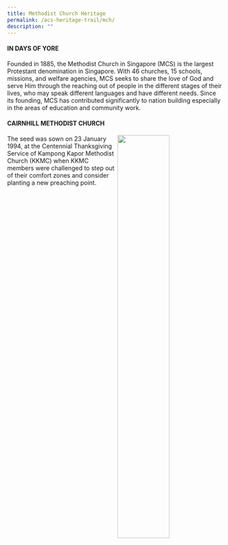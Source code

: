 ```yaml
---
title: Methodist Church Heritage
permalink: /acs-heritage-trail/mch/
description: ""
---
```

#### IN DAYS OF YORE

Founded in 1885, the Methodist Church in Singapore (MCS) is the largest Protestant denomination in Singapore. With 46 churches, 15 schools, missions, and welfare agencies, MCS seeks to share the love of God and serve Him through the reaching out of people in the different stages of their lives, who may speak different languages and have different needs. Since its founding, MCS has contributed significantly to nation building especially in the areas of education and community work.

#### CAIRNHILL METHODIST CHURCH

<img align="right" style="width:49%" src="/images/cairnmap">

The seed was sown on 23 January 1994, at the Centennial Thanksgiving Service of Kampong Kapor Methodist Church (KKMC) when KKMC members were challenged to step out of their comfort zones and consider planting a new preaching point.

